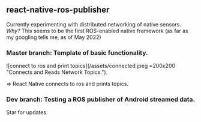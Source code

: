 ## react-native-ros-publisher 
Currently experimenting with distributed networking of native sensors.
_Why?_ This seems to be the first ROS-enabled native framework (as far as my googling tells me, as of May 2022)

### Master branch: Template of basic functionality.
![connect to ros and print topics](/assets/connected.jpeg =200x200 "Connects and Reads Network Topics.").

=> React Native connects to ros and prints topics.

### Dev branch: Testing a ROS publisher of Android streamed data.
Star for updates.